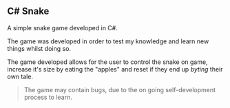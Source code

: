 ## C# Snake
A simple snake game developed in C#.

The game was developed in order to test my knowledge and learn new things whilst doing so.

The game developed allows for the user to control the snake on game, increase it's size by eating the "apples" and reset if they end up *byting*  their own tale. 

> The game may contain bugs, due to the on going self-development process to learn.
